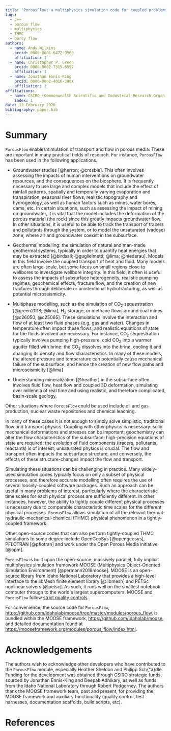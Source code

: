 ```yaml
---
title: 'PorousFlow: a multiphysics simulation code for coupled problems in porous media'
tags:
  - C++
  - porous flow
  - multiphysics
  - THMC
  - Darcy flow
authors:
  - name: Andy Wilkins
    orcid: 0000-0001-6472-9560
    affiliation: 1
  - name: Christopher P. Green
    orcid: 0000-0002-7315-6597
    affiliation: 1
  - name: Jonathan Ennis-King
    orcid: 0000-0002-4016-390X
    affiliation: 1
affiliations:
  - name: CSIRO (Commonwealth Scientific and Industrial Research Organisation)
    index: 1
date: 13 February 2020
bibliography: paper.bib
---
```


# Summary

``PorousFlow`` enables simulation of transport and flow in porous media.  These are important in many practical fields of research.  For instance, ``PorousFlow`` has been used in the following applications.

- Groundwater studies [@herron; @crosbie].  This often involves assessing the impacts of human interventions on groundwater resources, and the consequences on the biosphere.  It is frequently necessary to use large and complex models that include the effect of rainfall patterns, spatially and temporally varying evaporation and transpiration, seasonal river flows, realistic topography and hydrogeology, as well as human factors such as mines, water bores, dams, etc.  In certain situations, such as assessing the impact of mining on groundwater, it is vital that the model includes the deformation of the porous material (the rock) since this greatly impacts groundwater flow.  In other situations, it is useful to be able to track the transport of tracers and pollutants through the system, or to model the unsaturated (vadose) zone, where air and groundwater coexist in the subsurface.

- Geothermal modelling: the simulation of natural and man-made geothermal systems, typically in order to quantify heat energies that may be extracted [@birdsall; @guglielmetti; @lima; @niederau].  Models in this field involve the coupled transport of heat and fluid.  Many models are often large-scale, but some focus on small regions close to wellbores to investigate wellbore integrity.  In this field, it often is useful to assess the impacts of subsurface heterogeneity, realistic pumping regimes, geochemical effects, fracture flow, and the creation of new fractures through deliberate or unintentional hydrofracturing, as well as potential microseismicity.

- Multiphase modelling, such as the simulation of CO$_{2}$ sequestration [@green2018; @lima], H$_{2}$ storage, or methane flows around coal mines [@c26050; @c25065].  These simulations involve the interaction and flow of at least two fluid phases (e.g. gas and water).  Changes in temperature often impact these flows, and realistic equations of state for the fluids involved are necessary.  For instance, CO$_{2}$ sequestration typically involves pumping high-pressure, cold CO$_{2}$ into a warmer aquifer filled with brine: the CO$_{2}$ dissolves into the brine, cooling it and changing its density and flow characteristics.  In many of these models, the altered pressure and temperature can potentially cause mechanical failure of the subsurface, and hence the creation of new flow paths and microseismicity [@lima]

- Understanding mineralization [@heather] in the subsurface often involves fluid flow, heat flow and coupled 3D deformation, simulating over millennia of real time and using realistic, and therefore complicated, basin-scale geology.

Other situations where ``PorousFlow`` could be used include oil and gas production, nuclear waste repositories and chemical leaching.

In many of these cases it is not enough to simply solve simplistic, traditional flow and transport physics.  Coupling with other physics is necessary: solid mechanical deformations and stresses can be important; geochemistry can alter the flow characteristics of the subsurface; high-precision equations of state are required; the evolution of fluid components (tracers, pollutants, reactants) is of interest; unsaturated physics is crucial.  The flow and transport often impacts the subsurface structure, and conversely, the effects of these structure-changes impact the flow and transport.

Simulating these situations can be challenging in practice.  Many widely-used simulation codes typically focus on only a subset of physical processes, and therefore accurate modelling often requires the use of several loosely-coupled software packages.  Such an approach can be useful in many problems of interest, particularly where the characteristic time scales for each physical process are sufficiently different.  In other instances, however, the ability to tightly couple different physical processes is necessary due to comparable characteristic time scales for the different physical processes.
``PorousFlow`` allows simulation of all the relevant thermal-hydraulic-mechanical-chemical (THMC) physical phenomenon in a tightly-coupled framework.

Other open-source codes that can also perform tightly-coupled THMC simulations to some degree include OpenGeoSys [@opengeosys], PFLOTRAN [@pflotran] and work under the Open Porous Media initiative [@opm].

``PorousFlow`` is built upon the open-source, massively parallel, fully implicit multiphysics simulation framework MOOSE (Multiphysics Object-Oriented Simulation Environment) [@permann2019moose].  MOOSE is an open-source library from Idaho National Laboratory that provides a high-level interface to the libMesh finite element library [@libmesh] and PETSc nonlinear solvers [@petsc].  As such, it runs well on the smallest notebook computer through to the world's largest supercomputers.  MOOSE and ``PorousFlow`` follow [strict quality controls](https://mooseframework.org/sqa/index.html).

For convenience, the source code for ``PorousFlow``, https://github.com/idaholab/moose/tree/master/modules/porous_flow, is bundled within the MOOSE framework, https://github.com/idaholab/moose, and detailed documentation found at https://mooseframework.org/modules/porous_flow/index.html.

# Acknowledgements

The authors wish to acknowledge other developers who have contributed to the ``PorousFlow`` module, especially Heather Sheldon and Philipp Sch{\"a}dle.  Funding for the development was obtained through CSIRO strategic funds, sourced by Jonathan Ennis-King and Deepak Adhikary, as well as funds from the Idaho National Laboratory through Robert Podgorney.  The authors thank the MOOSE framework team, past and present, for providing the MOOSE framework and auxiliary functionality (quality control, test harnesses, documentation scaffolds, build scripts, etc).

# References
